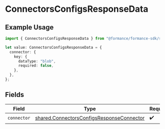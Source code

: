 # ConnectorsConfigsResponseData

## Example Usage

```typescript
import { ConnectorsConfigsResponseData } from "@formance/formance-sdk/sdk/models/shared";

let value: ConnectorsConfigsResponseData = {
  connector: {
    key: {
      dataType: "blob",
      required: false,
    },
  },
};
```

## Fields

| Field                                                                                                         | Type                                                                                                          | Required                                                                                                      | Description                                                                                                   |
| ------------------------------------------------------------------------------------------------------------- | ------------------------------------------------------------------------------------------------------------- | ------------------------------------------------------------------------------------------------------------- | ------------------------------------------------------------------------------------------------------------- |
| `connector`                                                                                                   | [shared.ConnectorsConfigsResponseConnector](../../../sdk/models/shared/connectorsconfigsresponseconnector.md) | :heavy_check_mark:                                                                                            | N/A                                                                                                           |
